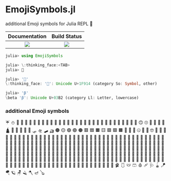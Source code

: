 # EmojiSymbols.jl

additional Emoji symbols for Julia REPL 🤔

|  **Documentation**                        |  **Build Status**                 |
|:-----------------------------------------:|:---------------------------------:|
|  [![][docs-latest-img]][docs-latest-url]  |  [![][actions-img]][actions-url]  |


```julia
julia> using EmojiSymbols

julia> \:thinking_face:<TAB>
julia> 🤔

julia> '🤔'
\:thinking_face: '🤔': Unicode U+1F914 (category So: Symbol, other)

julia> 'β'
\beta 'β': Unicode U+03B2 (category Ll: Letter, lowercase)
```


### additional Emoji symbols

☔ ⛄ 🌭 🌮 🌯 🍳 🍾 🍿 🏅 🏏 🏐 🏑 🏒 🏓 🏴 🏸 🏹 🏺 📡 📸 📿 🕋 🕌 🕍 🕎 🕺 🖕 🖖 🖤 🙁 🙂 🙃 🙄 🛌 🛐 🛑 🛒 🛕 🛫 🛬 🛴 🛵 🛶 🛷 🛸 🛹 🛺 🟠 🟡 🟢 🟣 🟤 🟥 🟦 🟧 🟨 🟩 🟪 🟫 🤍 🤎 🤏 🤐 🤑 🤒 🤓 🤔 🤕 🤖 🤗 🤘 🤙 🤚 🤛 🤜 🤝 🤞 🤟 🤠 🤡 🤢 🤣 🤤 🤥 🤦 🤧 🤨 🤩 🤪 🤫 🤬 🤭 🤮 🤯 🤰 🤱 🤲 🤳 🤴 🤵 🤶 🤷 🤸 🤹 🤺 🤼 🤽 🤾 🤿 🥀 🥁 🥂 🥃 🥄 🥅 🥇 🥈 🥉 🥊 🥋 🥌 🥍 🥎 🥏 🥐 🥑 🥒 🥓 🥔 🥕 🥖 🥗 🥘 🥙 🥚 🥛 🥜 🥝 🥞 🥟 🥠 🥡 🥢 🥣 🥤 🥥 🥦 🥧 🥨 🥩 🥪 🥫 🥬 🥭 🥮 🥯 🥰 🥱 🥳 🥴 🥵 🥶 🥺 🥻 🥼 🥽 🥾 🥿 🦀 🦁 🦂 🦃 🦄 🦅 🦆 🦇 🦈 🦉 🦊 🦋 🦌 🦍 🦎 🦏 🦐 🦑 🦒 🦓 🦔 🦕 🦖 🦗 🦘 🦙 🦚 🦛 🦜 🦝 🦞 🦟 🦠 🦡 🦢 🦥 🦦 🦧 🦨 🦩 🦪 🦮 🦯 🦴 🦵 🦶 🦷 🦸 🦹 🦺 🦻 🦼 🦽 🦾 🦿 🧀 🧁 🧂 🧃 🧄 🧅 🧆 🧇 🧈 🧉 🧊 🧍 🧎 🧏 🧐 🧑 🧒 🧓 🧔 🧕 🧖 🧗 🧘 🧙 🧚 🧛 🧜 🧝 🧞 🧟 🧠 🧡 🧢 🧣 🧤 🧥 🧦 🧧 🧨 🧩 🧪 🧫 🧬 🧭 🧮 🧯 🧰 🧱 🧲 🧳 🧴 🧵 🧶 🧷 🧸 🧹 🧺 🧻 🧼 🧽 🧾 🧿 🩰 🩱 🩲 🩳 🩸 🩹 🩺 🪀 🪁 🪂 🪐 🪑 🪒 🪓 🪔 🪕 


[docs-latest-img]: https://img.shields.io/badge/docs-latest-blue.svg
[docs-latest-url]: https://wookay.github.io/docs/EmojiSymbols.jl/additional_symbols/
[actions-img]: https://github.com/wookay/EmojiSymbols.jl/workflows/CI/badge.svg
[actions-url]: https://github.com/wookay/EmojiSymbols.jl/actions
